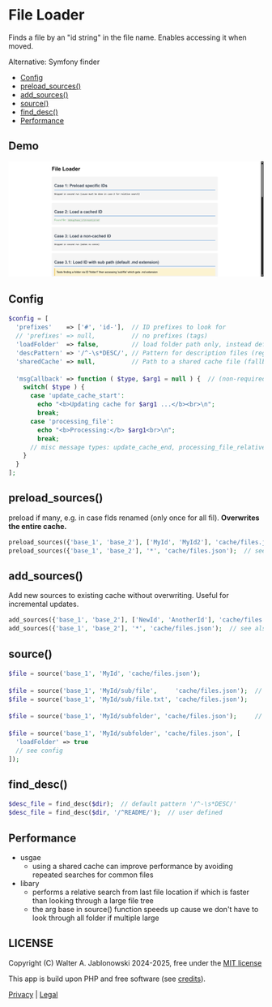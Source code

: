 # File Loader

Finds a file by an "id string" in the file name. Enables accessing it when moved.

Alternative: Symfony finder

- [Config](#config)
- [preload_sources()](#preload_sources)
- [add_sources()](#add_sources)
- [source()](#source)
- [find_desc()](#find_desc)
- [Performance](#performance)

## Demo

![alt text](misc/img.png)

Config
----------------------------------------------------------

```php
$config = [
  'prefixes'    => ['#', 'id-'],  // ID prefixes to look for
  // 'prefixes' => null,          // no prefixes (tags)
  'loadFolder'  => false,         // load folder path only, instead default is - DESC
  'descPattern' => '/^-\s*DESC/', // Pattern for description files (regex)
  'sharedCache' => null,          // Path to a shared cache file (fallback)

  'msgCallback' => function ( $type, $arg1 = null ) {  // (non-required) callback for ui messages
    switch( $type ) {
      case 'update_cache_start':
        echo "<b>Updating cache for $arg1 ...</b><br>\n";
        break;
      case 'processing_file':
        echo "<b>Processing:</b> $arg1<br>\n";
        break;
      // misc message types: update_cache_end, processing_file_relative
    }
  }
];
```

preload_sources()
----------------------------------------------------------

preload if many, e.g. in case flds renamed (only once for all fil). **Overwrites the entire cache.**

```php
preload_sources({'base_1', 'base_2'], ['MyId', 'MyId2'], 'cache/files.json');
preload_sources({'base_1', 'base_2'], '*', 'cache/files.json');  // see also config
```

add_sources()
----------------------------------------------------------

Add new sources to existing cache without overwriting. Useful for incremental updates.

```php
add_sources({'base_1', 'base_2'], ['NewId', 'AnotherId'], 'cache/files.json');
add_sources({'base_1', 'base_2'], '*', 'cache/files.json');  // see also config
```

source()
----------------------------------------------------------

```php
$file = source('base_1', 'MyId', 'cache/files.json');

$file = source('base_1', 'MyId/sub/file',     'cache/files.json');  // default ext .md
$file = source('base_1', 'MyId/sub/file.txt', 'cache/files.json');

$file = source('base_1', 'MyId/subfolder', 'cache/files.json');     // will find the - DESC file

$file = source('base_1', 'MyId/subfolder', 'cache/files.json', [
  'loadFolder' => true
  // see config
]);
```

find_desc()
----------------------------------------------------------

```php
$desc_file = find_desc($dir);  // default pattern '/^-\s*DESC/'
$desc_file = find_desc($dir, '/^README/');  // user defined
```

Performance
----------------------------------------------------------

- usgae
  - using a shared cache can improve performance by avoiding repeated searches for common files
- libary
  - performs a relative search from last file location if which is faster than looking through a large file tree
  - the arg base in source() function speeds up cause we don't have to look through all folder if multiple large


LICENSE
----------------------------------------------------------

Copyright (C) Walter A. Jablonowski 2024-2025, free under the [MIT license](LICENSE)

This app is build upon PHP and free software (see [credits](credits.md)).

[Privacy](https://walter-a-jablonowski.github.io/privacy.html) | [Legal](https://walter-a-jablonowski.github.io/imprint.html)
